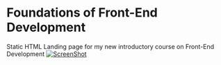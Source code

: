 Foundations of Front-End Development
========================================================

Static HTML Landing page for my new introductory course on Front-End Development
[![ScreenShot](https://raw.github.com/dmolin/train.codingshack.com/master/README/fofed-landing.png)](http://train.codingshack.com)
